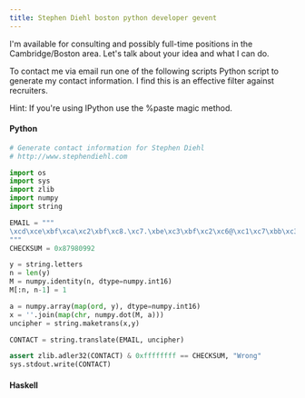 ```yaml
---
title: Stephen Diehl boston python developer gevent
---
```


I'm available for consulting and possibly full-time positions in the
Cambridge/Boston area.  Let's talk about your idea and what I can do.

To contact me via email run one of the following scripts Python script
to generate my contact information. I find this is an effective filter
against recruiters.

Hint: If you're using IPython use the %paste magic method.

#### Python

```python
# Generate contact information for Stephen Diehl
# http://www.stephendiehl.com

import os
import sys
import zlib
import numpy
import string

EMAIL = """
\xcd\xce\xbf\xca\xc2\xbf\xc8.\xc7.\xbe\xc3\xbf\xc2\xc6@\xc1\xc7\xbb\xc3\xc6.\xbd\xc9\xc7
"""
CHECKSUM = 0x87980992

y = string.letters
n = len(y)
M = numpy.identity(n, dtype=numpy.int16)
M[:n, n-1] = 1

a = numpy.array(map(ord, y), dtype=numpy.int16)
x = ''.join(map(chr, numpy.dot(M, a)))
uncipher = string.maketrans(x,y)

CONTACT = string.translate(EMAIL, uncipher)

assert zlib.adler32(CONTACT) & 0xffffffff == CHECKSUM, "Wrong"
sys.stdout.write(CONTACT)
```

#### Haskell

```haskell
```
